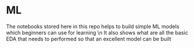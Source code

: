 # ML
The notebooks stored here in this repo helps to build simple ML models which beginners can use for learning \n
It also shows what are all the basic EDA that needs to performed so that an excellent model can be built
